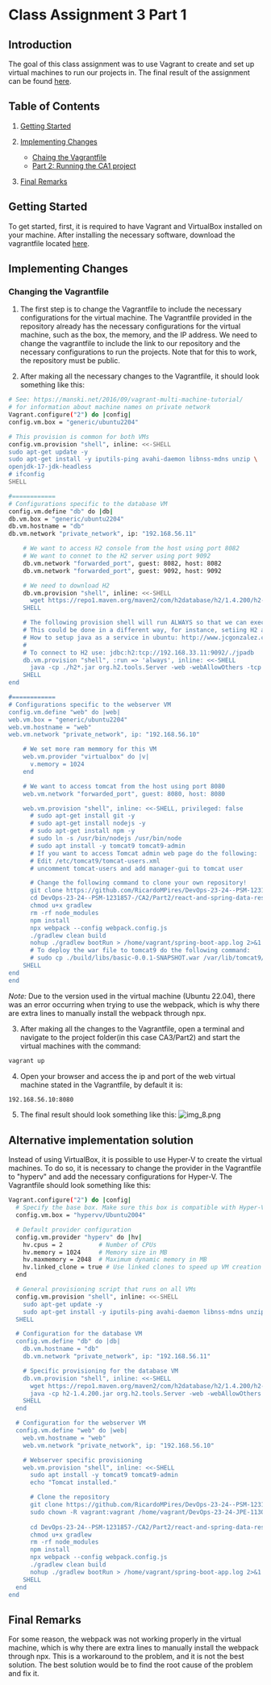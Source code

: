 # Class Assignment 3 Part 1

## Introduction

The goal of this class assignment was to use Vagrant to create and set up virtual machines to run our projects in.
The final result of the assignment can be found [here](https://github.com/RicardoMPires/DevOps-23-24--PSM-1231857-).

## Table of Contents

1. [Getting Started](#Getting-started)
2. [Implementing Changes](#Implementing-Changes)
    - [Chaing the Vagrantfile](#changing-the-vagrantfile)
    - [Part 2: Running the CA1 project](#Part-2-Running-the-CA1-project)

3. [Final Remarks](#Final-Remarks)

## Getting Started

To get started, first, it is required to have Vagrant and VirtualBox installed on your machine.
After installing the necessary software, download the vagrantfile
located [here](https://bitbucket.org/pssmatos/vagrant-multi-spring-tut-demo/).

## Implementing Changes

### Changing the Vagrantfile

1. The first step is to change the Vagrantfile to include the necessary configurations for the virtual machine. The
   Vagrantfile provided in the repository already has the necessary configurations for the virtual machine, such as the
   box, the memory, and the IP address.
   We need to change the vagrantfile to include the link to our repository and the necessary configurations to run the
   projects. Note that for this to work, the repository must be public.

2. After making all the necessary changes to the Vagrantfile, it should look something like this:

```bash
# See: https://manski.net/2016/09/vagrant-multi-machine-tutorial/
# for information about machine names on private network
Vagrant.configure("2") do |config|
config.vm.box = "generic/ubuntu2204"

# This provision is common for both VMs
config.vm.provision "shell", inline: <<-SHELL
sudo apt-get update -y
sudo apt-get install -y iputils-ping avahi-daemon libnss-mdns unzip \
openjdk-17-jdk-headless
# ifconfig
SHELL

#============
# Configurations specific to the database VM
config.vm.define "db" do |db|
db.vm.box = "generic/ubuntu2204"
db.vm.hostname = "db"
db.vm.network "private_network", ip: "192.168.56.11"

    # We want to access H2 console from the host using port 8082
    # We want to connet to the H2 server using port 9092
    db.vm.network "forwarded_port", guest: 8082, host: 8082
    db.vm.network "forwarded_port", guest: 9092, host: 9092

    # We need to download H2
    db.vm.provision "shell", inline: <<-SHELL
      wget https://repo1.maven.org/maven2/com/h2database/h2/1.4.200/h2-1.4.200.jar
    SHELL

    # The following provision shell will run ALWAYS so that we can execute the H2 server process
    # This could be done in a different way, for instance, setiing H2 as as service, like in the following link:
    # How to setup java as a service in ubuntu: http://www.jcgonzalez.com/ubuntu-16-java-service-wrapper-example
    #
    # To connect to H2 use: jdbc:h2:tcp://192.168.33.11:9092/./jpadb
    db.vm.provision "shell", :run => 'always', inline: <<-SHELL
      java -cp ./h2*.jar org.h2.tools.Server -web -webAllowOthers -tcp -tcpAllowOthers -ifNotExists > ~/out.txt &
    SHELL
end

#============
# Configurations specific to the webserver VM
config.vm.define "web" do |web|
web.vm.box = "generic/ubuntu2204"
web.vm.hostname = "web"
web.vm.network "private_network", ip: "192.168.56.10"

    # We set more ram memmory for this VM
    web.vm.provider "virtualbox" do |v|
      v.memory = 1024
    end

    # We want to access tomcat from the host using port 8080
    web.vm.network "forwarded_port", guest: 8080, host: 8080

    web.vm.provision "shell", inline: <<-SHELL, privileged: false
      # sudo apt-get install git -y
      # sudo apt-get install nodejs -y
      # sudo apt-get install npm -y
      # sudo ln -s /usr/bin/nodejs /usr/bin/node
      # sudo apt install -y tomcat9 tomcat9-admin
      # If you want to access Tomcat admin web page do the following:
      # Edit /etc/tomcat9/tomcat-users.xml
      # uncomment tomcat-users and add manager-gui to tomcat user

      # Change the following command to clone your own repository!
      git clone https://github.com/RicardoMPires/DevOps-23-24--PSM-1231857-.git
      cd DevOps-23-24--PSM-1231857-/CA2/Part2/react-and-spring-data-rest-basic
      chmod u+x gradlew
      rm -rf node_modules
      npm install
      npx webpack --config webpack.config.js
      ./gradlew clean build
      nohup ./gradlew bootRun > /home/vagrant/spring-boot-app.log 2>&1 &
      # To deploy the war file to tomcat9 do the following command:
      # sudo cp ./build/libs/basic-0.0.1-SNAPSHOT.war /var/lib/tomcat9/webapps
    SHELL
end
end

```

*Note:* Due to the version used in the virtual machine (Ubuntu 22.04), there was an error occurring when trying to use
the webpack, which is why there are extra lines to manually install the webpack through npx.

3. After making all the changes to the Vagrantfile, open a terminal and navigate to the project folder(in this case
   CA3/Part2) and start the virtual machines with the command:

```bash
vagrant up
```

4. Open your browser and access the ip and port of the web virtual machine stated in the Vagrantfile, by default it is:

```bash
192.168.56.10:8080
```

5. The final result should look something like this:
   ![img_8.png](Images/img_8.png)

## Alternative implementation solution

Instead of using VirtualBox, it is possible to use Hyper-V to create the virtual machines. To do so, it is necessary to
change the provider in the Vagrantfile to "hyperv" and add the necessary configurations for Hyper-V. The Vagrantfile
should look something like this:

```bash
Vagrant.configure("2") do |config|
  # Specify the base box. Make sure this box is compatible with Hyper-V.
  config.vm.box = "hypervv/Ubuntu2004"

  # Default provider configuration
  config.vm.provider "hyperv" do |hv|
    hv.cpus = 2          # Number of CPUs
    hv.memory = 1024     # Memory size in MB
    hv.maxmemory = 2048  # Maximum dynamic memory in MB
    hv.linked_clone = true # Use linked clones to speed up VM creation
  end

  # General provisioning script that runs on all VMs
  config.vm.provision "shell", inline: <<-SHELL
    sudo apt-get update -y
    sudo apt-get install -y iputils-ping avahi-daemon libnss-mdns unzip openjdk-17-jdk-headless
  SHELL

  # Configuration for the database VM
  config.vm.define "db" do |db|
    db.vm.hostname = "db"
    db.vm.network "private_network", ip: "192.168.56.11"

    # Specific provisioning for the database VM
    db.vm.provision "shell", inline: <<-SHELL
      wget https://repo1.maven.org/maven2/com/h2database/h2/1.4.200/h2-1.4.200.jar
      java -cp h2-1.4.200.jar org.h2.tools.Server -web -webAllowOthers -tcp -tcpAllowOthers -ifNotExists > ~/h2-server.log 2>&1 &
    SHELL
  end

  # Configuration for the webserver VM
  config.vm.define "web" do |web|
    web.vm.hostname = "web"
    web.vm.network "private_network", ip: "192.168.56.10"

    # Webserver specific provisioning
    web.vm.provision "shell", inline: <<-SHELL
      sudo apt install -y tomcat9 tomcat9-admin
      echo "Tomcat installed."

      # Clone the repository
      git clone https://github.com/RicardoMPires/DevOps-23-24--PSM-1231857-.git
      sudo chown -R vagrant:vagrant /home/vagrant/DevOps-23-24-JPE-1130122/
      
      cd DevOps-23-24--PSM-1231857-/CA2/Part2/react-and-spring-data-rest-basic
      chmod u+x gradlew
      rm -rf node_modules
      npm install
      npx webpack --config webpack.config.js
      ./gradlew clean build
      nohup ./gradlew bootRun > /home/vagrant/spring-boot-app.log 2>&1 &
    SHELL
  end
end
```

## Final Remarks

For some reason, the webpack was not working properly in the virtual machine, which is why there are extra lines to
manually install the webpack through npx. This is a workaround to the problem, and it is not the best solution. The best
solution would be to find the root cause of the problem and fix it.


